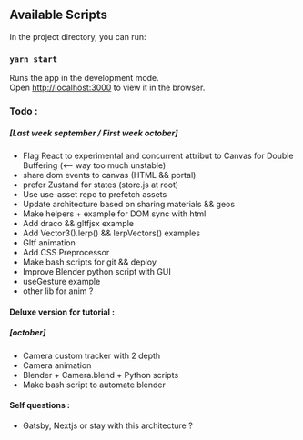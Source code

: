 ## Available Scripts

In the project directory, you can run:

### `yarn start`

Runs the app in the development mode.<br />
Open [http://localhost:3000](http://localhost:3000) to view it in the browser.

### Todo :
##### [Last week september / First week october]

- Flag React to experimental and concurrent attribut to Canvas for Double Buffering (<-- way too much unstable)
- share dom events to canvas (HTML && portal)
- prefer Zustand for states (store.js at root)
- Use use-asset repo to prefetch assets
- Update architecture based on sharing materials && geos
- Make helpers + example for DOM sync with html
- Add draco && gltfjsx example
- Add Vector3().lerp() && lerpVectors() examples
- Gltf animation
- Add CSS Preprocessor
- Make bash scripts for git && deploy
- Improve Blender python script with GUI
- useGesture example
- other lib for anim ?



#### Deluxe version for tutorial :
##### [october]

- Camera custom tracker with 2 depth
- Camera animation
- Blender + Camera.blend + Python scripts
- Make bash script to automate blender



#### Self questions :
- Gatsby, Nextjs or stay with this architecture ? 
